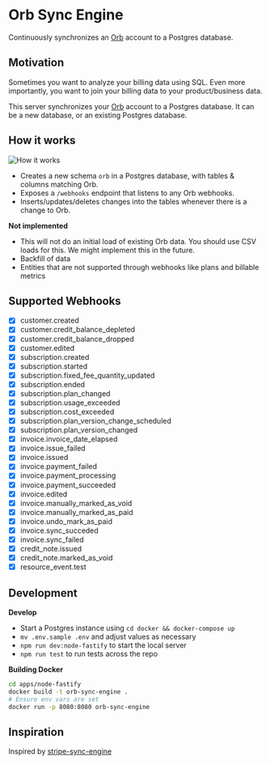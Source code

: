 # Orb Sync Engine

Continuously synchronizes an [Orb](https://www.withorb.com/) account to a Postgres database.

## Motivation

Sometimes you want to analyze your billing data using SQL. Even more importantly, you want to join your billing data to your product/business data.

This server synchronizes your [Orb](https://www.withorb.com/) account to a Postgres database. It can be a new database, or an existing Postgres database.

## How it works

![How it works](./docs/sync-engine-how.png)

- Creates a new schema `orb` in a Postgres database, with tables & columns matching Orb.
- Exposes a `/webhooks` endpoint that listens to any Orb webhooks.
- Inserts/updates/deletes changes into the tables whenever there is a change to Orb.

**Not implemented**

- This will not do an initial load of existing Orb data. You should use CSV loads for this. We might implement this in the future.
- Backfill of data
- Entities that are not supported through webhooks like plans and billable metrics

## Supported Webhooks

- [x] customer.created
- [x] customer.credit_balance_depleted
- [x] customer.credit_balance_dropped
- [x] customer.edited
- [x] subscription.created
- [x] subscription.started
- [x] subscription.fixed_fee_quantity_updated
- [x] subscription.ended
- [x] subscription.plan_changed
- [x] subscription.usage_exceeded
- [x] subscription.cost_exceeded
- [x] subscription.plan_version_change_scheduled
- [x] subscription.plan_version_changed
- [x] invoice.invoice_date_elapsed
- [x] invoice.issue_failed
- [x] invoice.issued
- [x] invoice.payment_failed
- [x] invoice.payment_processing
- [x] invoice.payment_succeeded
- [x] invoice.edited
- [x] invoice.manually_marked_as_void
- [x] invoice.manually_marked_as_paid
- [x] invoice.undo_mark_as_paid
- [x] invoice.sync_succeded
- [x] invoice.sync_failed
- [x] credit_note.issued
- [x] credit_note.marked_as_void
- [x] resource_event.test

## Development

**Develop**

- Start a Postgres instance using `cd docker && docker-compose up`
- `mv .env.sample .env` and adjust values as necessary
- `npm run dev:node-fastify` to start the local server
- `npm run test` to run tests across the repo

**Building Docker**

```bash
cd apps/node-fastify
docker build -t orb-sync-engine .
# Ensure env vars are set
docker run -p 8080:8080 orb-sync-engine
```

## Inspiration

Inspired by [stripe-sync-engine](https://github.com/supabase/stripe-sync-engine)
